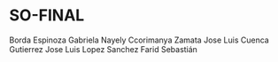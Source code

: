 # SO-FINAL
Borda Espinoza Gabriela Nayely
Ccorimanya Zamata Jose Luis
Cuenca Gutierrez Jose Luis
Lopez Sanchez Farid Sebastián
